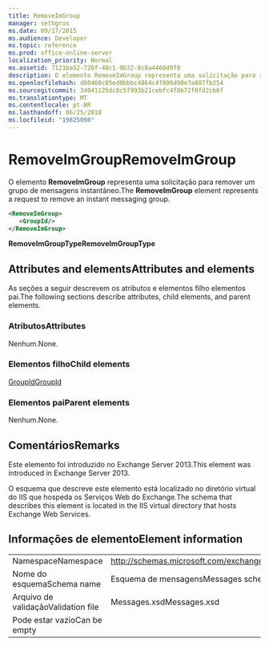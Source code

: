 ```yaml
---
title: RemoveImGroup
manager: sethgros
ms.date: 09/17/2015
ms.audience: Developer
ms.topic: reference
ms.prod: office-online-server
localization_priority: Normal
ms.assetid: 7121ba52-726f-48c1-9b32-8c8a4468d9f0
description: O elemento RemoveImGroup representa uma solicitação para remover um grupo de mensagens instantâneo.
ms.openlocfilehash: d60460c05ed0bbbc4864c4f806d90e7a887fb254
ms.sourcegitcommit: 34041125dc8c5f993b21cebfc4f8b72f0fd2cb6f
ms.translationtype: MT
ms.contentlocale: pt-BR
ms.lasthandoff: 06/25/2018
ms.locfileid: "19825098"
---
```

# <a name="removeimgroup"></a><span data-ttu-id="e4a0a-103">RemoveImGroup</span><span class="sxs-lookup"><span data-stu-id="e4a0a-103">RemoveImGroup</span></span>

<span data-ttu-id="e4a0a-104">O elemento **RemoveImGroup** representa uma solicitação para remover um grupo de mensagens instantâneo.</span><span class="sxs-lookup"><span data-stu-id="e4a0a-104">The **RemoveImGroup** element represents a request to remove an instant messaging group.</span></span> 
  
```XML
<RemoveImGroup>
   <GroupId/>
</RemoveImGroup>
```

 <span data-ttu-id="e4a0a-105">**RemoveImGroupType**</span><span class="sxs-lookup"><span data-stu-id="e4a0a-105">**RemoveImGroupType**</span></span>
## <a name="attributes-and-elements"></a><span data-ttu-id="e4a0a-106">Attributes and elements</span><span class="sxs-lookup"><span data-stu-id="e4a0a-106">Attributes and elements</span></span>

<span data-ttu-id="e4a0a-107">As seções a seguir descrevem os atributos e elementos filho elementos pai.</span><span class="sxs-lookup"><span data-stu-id="e4a0a-107">The following sections describe attributes, child elements, and parent elements.</span></span>
  
### <a name="attributes"></a><span data-ttu-id="e4a0a-108">Atributos</span><span class="sxs-lookup"><span data-stu-id="e4a0a-108">Attributes</span></span>

<span data-ttu-id="e4a0a-109">Nenhum.</span><span class="sxs-lookup"><span data-stu-id="e4a0a-109">None.</span></span>
  
### <a name="child-elements"></a><span data-ttu-id="e4a0a-110">Elementos filho</span><span class="sxs-lookup"><span data-stu-id="e4a0a-110">Child elements</span></span>

[<span data-ttu-id="e4a0a-111">GroupId</span><span class="sxs-lookup"><span data-stu-id="e4a0a-111">GroupId</span></span>](groupid.md)
  
### <a name="parent-elements"></a><span data-ttu-id="e4a0a-112">Elementos pai</span><span class="sxs-lookup"><span data-stu-id="e4a0a-112">Parent elements</span></span>

<span data-ttu-id="e4a0a-113">Nenhum.</span><span class="sxs-lookup"><span data-stu-id="e4a0a-113">None.</span></span>
  
## <a name="remarks"></a><span data-ttu-id="e4a0a-114">Comentários</span><span class="sxs-lookup"><span data-stu-id="e4a0a-114">Remarks</span></span>

<span data-ttu-id="e4a0a-115">Este elemento foi introduzido no Exchange Server 2013.</span><span class="sxs-lookup"><span data-stu-id="e4a0a-115">This element was introduced in Exchange Server 2013.</span></span>
  
<span data-ttu-id="e4a0a-116">O esquema que descreve este elemento está localizado no diretório virtual do IIS que hospeda os Serviços Web do Exchange.</span><span class="sxs-lookup"><span data-stu-id="e4a0a-116">The schema that describes this element is located in the IIS virtual directory that hosts Exchange Web Services.</span></span>
  
## <a name="element-information"></a><span data-ttu-id="e4a0a-117">Informações de elemento</span><span class="sxs-lookup"><span data-stu-id="e4a0a-117">Element information</span></span>

|||
|:-----|:-----|
|<span data-ttu-id="e4a0a-118">Namespace</span><span class="sxs-lookup"><span data-stu-id="e4a0a-118">Namespace</span></span>  <br/> |http://schemas.microsoft.com/exchange/services/2006/messages  <br/> |
|<span data-ttu-id="e4a0a-119">Nome do esquema</span><span class="sxs-lookup"><span data-stu-id="e4a0a-119">Schema name</span></span>  <br/> |<span data-ttu-id="e4a0a-120">Esquema de mensagens</span><span class="sxs-lookup"><span data-stu-id="e4a0a-120">Messages schema</span></span>  <br/> |
|<span data-ttu-id="e4a0a-121">Arquivo de validação</span><span class="sxs-lookup"><span data-stu-id="e4a0a-121">Validation file</span></span>  <br/> |<span data-ttu-id="e4a0a-122">Messages.xsd</span><span class="sxs-lookup"><span data-stu-id="e4a0a-122">Messages.xsd</span></span>  <br/> |
|<span data-ttu-id="e4a0a-123">Pode estar vazio</span><span class="sxs-lookup"><span data-stu-id="e4a0a-123">Can be empty</span></span>  <br/> ||
   

